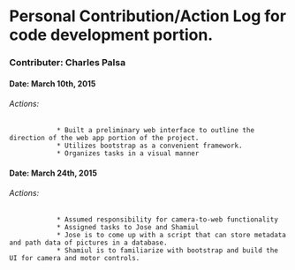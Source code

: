 #  Personal Contribution/Action Log for code development portion.
### Contributer: Charles Palsa

#### Date: March 10th, 2015
###### Actions: 
				* Built a preliminary web interface to outline the direction of the web app portion of the project. 
				* Utilizes bootstrap as a convenient framework.
				* Organizes tasks in a visual manner

#### Date: March 24th, 2015
###### Actions: 
				* Assumed responsibility for camera-to-web functionality
				* Assigned tasks to Jose and Shamiul 
				* Jose is to come up with a script that can store metadata and path data of pictures in a database. 
				* Shamiul is to familiarize with bootstrap and build the UI for camera and motor controls. 
